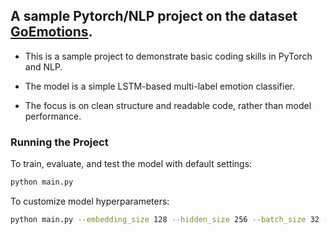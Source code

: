 ## A sample Pytorch/NLP project on the dataset [GoEmotions](https://huggingface.co/datasets/google-research-datasets/go_emotions).

- This is a sample project to demonstrate basic coding skills in PyTorch and NLP.

- The model is a simple LSTM-based multi-label emotion classifier.

- The focus is on clean structure and readable code, rather than model performance.

### Running the Project
To train, evaluate, and test the model with default settings:

```bash
python main.py
```

To customize model hyperparameters:

```bash
python main.py --embedding_size 128 --hidden_size 256 --batch_size 32 --epochs 5 --shuffle
```
